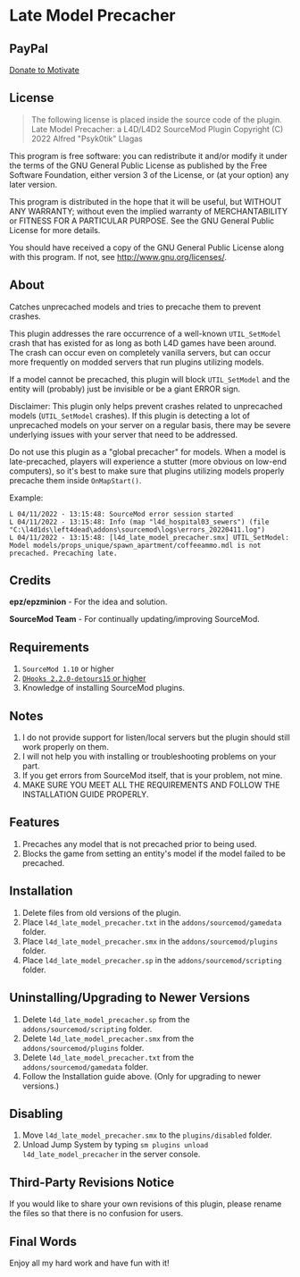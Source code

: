 # Late Model Precacher

## PayPal
[Donate to Motivate](https://paypal.me/Psyk0tikism?locale.x=en_US)

## License
> The following license is placed inside the source code of the plugin.
Late Model Precacher: a L4D/L4D2 SourceMod Plugin
Copyright (C) 2022  Alfred "Psyk0tik" Llagas

This program is free software: you can redistribute it and/or modify it under the terms of the GNU General Public License as published by the Free Software Foundation, either version 3 of the License, or (at your option) any later version.

This program is distributed in the hope that it will be useful, but WITHOUT ANY WARRANTY; without even the implied warranty of MERCHANTABILITY or FITNESS FOR A PARTICULAR PURPOSE.  See the GNU General Public License for more details.

You should have received a copy of the GNU General Public License along with this program.  If not, see <http://www.gnu.org/licenses/>.

## About
Catches unprecached models and tries to precache them to prevent crashes.

This plugin addresses the rare occurrence of a well-known `UTIL_SetModel` crash that has existed for as long as both L4D games have been around. The crash can occur even on completely vanilla servers, but can occur more frequently on modded servers that run plugins utilizing models.

If a model cannot be precached, this plugin will block `UTIL_SetModel` and the entity will (probably) just be invisible or be a giant ERROR sign.

Disclaimer: This plugin only helps prevent crashes related to unprecached models (`UTIL_SetModel` crashes). If this plugin is detecting a lot of unprecached models on your server on a regular basis, there may be severe underlying issues with your server that need to be addressed.

Do not use this plugin as a "global precacher" for models. When a model is late-precached, players will experience a stutter (more obvious on low-end computers), so it's best to make sure that plugins utilizing models properly precache them inside `OnMapStart()`.

Example:
```
L 04/11/2022 - 13:15:48: SourceMod error session started
L 04/11/2022 - 13:15:48: Info (map "l4d_hospital03_sewers") (file "C:\l4d1ds\left4dead\addons\sourcemod\logs\errors_20220411.log")
L 04/11/2022 - 13:15:48: [l4d_late_model_precacher.smx] UTIL_SetModel: Model models/props_unique/spawn_apartment/coffeeammo.mdl is not precached. Precaching late.
```

## Credits
**epz/epzminion** - For the idea and solution.

**SourceMod Team** - For continually updating/improving SourceMod.

## Requirements
1. `SourceMod 1.10` or higher
2. [`DHooks 2.2.0-detours15` or higher](https://forums.alliedmods.net/showpost.php?p=2588686&postcount=589)
3. Knowledge of installing SourceMod plugins.

## Notes
1. I do not provide support for listen/local servers but the plugin should still work properly on them.
2. I will not help you with installing or troubleshooting problems on your part.
3. If you get errors from SourceMod itself, that is your problem, not mine.
4. MAKE SURE YOU MEET ALL THE REQUIREMENTS AND FOLLOW THE INSTALLATION GUIDE PROPERLY.

## Features
1. Precaches any model that is not precached prior to being used.
2. Blocks the game from setting an entity's model if the model failed to be precached.

## Installation
1. Delete files from old versions of the plugin.
2. Place `l4d_late_model_precacher.txt` in the `addons/sourcemod/gamedata` folder.
3. Place `l4d_late_model_precacher.smx` in the `addons/sourcemod/plugins` folder.
4. Place `l4d_late_model_precacher.sp` in the `addons/sourcemod/scripting` folder.

## Uninstalling/Upgrading to Newer Versions
1. Delete `l4d_late_model_precacher.sp` from the `addons/sourcemod/scripting` folder.
2. Delete `l4d_late_model_precacher.smx` from the `addons/sourcemod/plugins` folder.
3. Delete `l4d_late_model_precacher.txt` from the `addons/sourcemod/gamedata` folder.
4. Follow the Installation guide above. (Only for upgrading to newer versions.)

## Disabling
1. Move `l4d_late_model_precacher.smx` to the `plugins/disabled` folder.
2. Unload Jump System by typing `sm plugins unload l4d_late_model_precacher` in the server console.

## Third-Party Revisions Notice
If you would like to share your own revisions of this plugin, please rename the files so that there is no confusion for users.

## Final Words
Enjoy all my hard work and have fun with it!